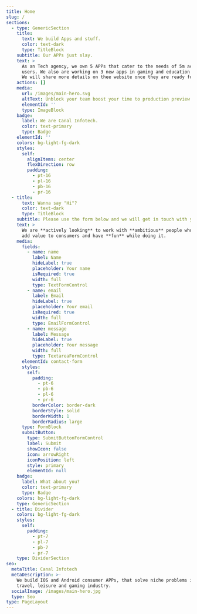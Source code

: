 ```yaml
---
title: Home
slug: /
sections:
  - type: GenericSection
    title:
      text: We build Apps and stuff.
      color: text-dark
      type: TitleBlock
    subtitle: Our APPs just slay.
    text: >
      As an Tech agency, we own 5 APPs that cater to the needs of 5m active
      users. We also are working on 3 new apps in gaming and education vertical.
      We will share more details on thee website once they are ready for launch.
    actions: []
    media:
      url: /images/main-hero.svg
      altText: Unblock your team boost your time to production preview
      elementId: ''
      type: ImageBlock
    badge:
      label: We are Canal Infotech.
      color: text-primary
      type: Badge
    elementId: ''
    colors: bg-light-fg-dark
    styles:
      self:
        alignItems: center
        flexDirection: row
        padding:
          - pt-16
          - pl-16
          - pb-16
          - pr-16
  - title:
      text: Wanna say "Hi"?
      color: text-dark
      type: TitleBlock
    subtitle: Please use the form below and we will get in touch with you shortly.
    text: >
      We are **actively looking** to work with **ambitious** people who wants to
      add value to consumers and have **fun** while doing it.
    media:
      fields:
        - name: name
          label: Name
          hideLabel: true
          placeholder: Your name
          isRequired: true
          width: full
          type: TextFormControl
        - name: email
          label: Email
          hideLabel: true
          placeholder: Your email
          isRequired: true
          width: full
          type: EmailFormControl
        - name: message
          label: Message
          hideLabel: true
          placeholder: Your message
          width: full
          type: TextareaFormControl
      elementId: contact-form
      styles:
        self:
          padding:
            - pt-6
            - pb-6
            - pl-6
            - pr-6
          borderColor: border-dark
          borderStyle: solid
          borderWidth: 1
          borderRadius: large
      type: FormBlock
      submitButton:
        type: SubmitButtonFormControl
        label: Submit
        showIcon: false
        icon: arrowRight
        iconPosition: left
        style: primary
        elementId: null
    badge:
      label: What about you?
      color: text-primary
      type: Badge
    colors: bg-light-fg-dark
    type: GenericSection
  - title: Divider
    colors: bg-light-fg-dark
    styles:
      self:
        padding:
          - pt-7
          - pl-7
          - pb-7
          - pr-7
    type: DividerSection
seo:
  metaTitle: Canal Infotech
  metaDescription: >-
    We build IOS and Android consumer APPs, that solve niche problems in the
    travel, leisure and gaming industry.
  socialImage: /images/main-hero.jpg
  type: Seo
type: PageLayout
---
```

